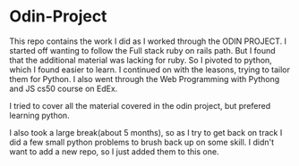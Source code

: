 # Odin-Project

This repo contains the work I did as I worked through the ODIN PROJECT. I started off wanting to follow the Full stack ruby on rails path. But I found that the additional material was lacking for ruby. So I pivoted to python, which I found easier to learn. I continued on with the leasons, trying to tailor them for Python. I also went through the Web Programming with Pythong and JS cs50 course on EdEx. 

I tried to cover all the material covered in the odin project, but prefered learning python. 

I also took a large break(about 5 months), so as I try to get back on track I did a few small python problems to brush back up on some skill. I didn't want to add a new repo, so I just added them to this one. 